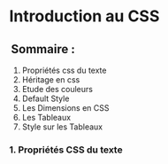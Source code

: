 # Introduction au CSS  

##  Sommaire : 

1. Propriétés css du texte 
2. Héritage en css 
3. Etude des couleurs 
4. Default Style 
5. Les Dimensions en CSS 
6. Les Tableaux 
7. Style sur les Tableaux

### 1. Propriétés CSS du texte